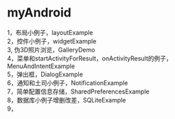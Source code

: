 myAndroid
====
1，布局小例子，layoutExample  
2，控件小例子，widgetExample  
3, 伪3D照片浏览，GalleryDemo  
4，菜单和startActivityForResult，onActivityResult的例子，MenuAndIntentExample  
5，弹出框，DialogExample  
6，通知和土司小例子，NotificationExample  
7，简单配置信息存储，SharedPreferencesExample  
8，数据库小例子增删改差，SQLiteExample  
9，

